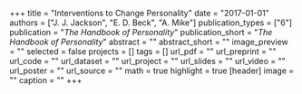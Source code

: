 +++
title = "Interventions to Change Personality"
date = "2017-01-01"
authors = ["J. J. Jackson", "E. D. Beck", "A. Mike"]
publication_types = ["6"]
publication = "_The Handbook of Personality_"
publication_short = "_The Handbook of Personality_"
abstract = ""
abstract_short = ""
image_preview = ""
selected = false
projects = []
tags = []
url_pdf = ""
url_preprint = ""
url_code = ""
url_dataset = ""
url_project = ""
url_slides = ""
url_video = ""
url_poster = ""
url_source = ""
math = true
highlight = true
[header]
image = ""
caption = ""
+++
